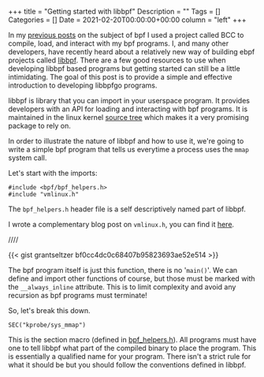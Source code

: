 +++
title = "Getting started with libbpf"
Description = ""
Tags = []
Categories = []
Date = 2021-02-20T00:00:00+00:00
column = "left"
+++

In my [previous posts](/blog/tracing-go-functions-with-ebpf-part-1) on the subject of bpf I used a project called BCC to compile, load, and interact with my bpf programs. I, and many other developers, have recently heard about a relatively new way of building ebpf projects called [libbpf](https://github.com/libbpf/libbpf). There are a few good resources to use when developing libbpf based programs but getting started can still be a little intimidating. The goal of this post is to provide a simple and effective introduction to developing libbpfgo programs.

libbpf is library that you can import in your userspace program. It provides developers with an API for loading and interacting with bpf programs. It is maintained in the linux kernel [source tree](https://git.kernel.org/pub/scm/linux/kernel/git/bpf/bpf-next.git/tree/tools/lib/bpf) which makes it a very promising package to rely on.

In order to illustrate the nature of libbpf and how to use it, we're going to write a simple bpf program that tells us everytime a process uses the `mmap` system call.

Let's start with the imports:

```
#include <bpf/bpf_helpers.h>  
#include "vmlinux.h"
```

The `bpf_helpers.h` header file is a self descriptively named part of libbpf.

I wrote a complementary blog post on `vmlinux.h`, you can find it [here](/blog/vmlinux-header).

////


{{< gist grantseltzer bf0cc4dc0c68407b95823693ae52e514 >}}

The bpf program itself is just this function, there is no '`main()`'. We can define and import other functions of course, but those must be marked with the `__always_inline` attribute. This is to limit complexity and avoid any recursion as bpf programs must terminate! 

So, let's break this down.

```
SEC("kprobe/sys_mmap")
```

This is the section macro (defined in [bpf_helpers.h](https://git.kernel.org/pub/scm/linux/kernel/git/bpf/bpf-next.git/tree/tools/lib/bpf/bpf_helpers.h#n25)). All programs must have one to tell libbpf what part of the compiled binary to place the program. This is essentially a qualified name for your program. There isn't a strict rule for what it should be but you should follow the conventions defined in libbpf.